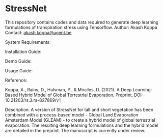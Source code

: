 # StressNet
This repository contains codes and data required to generate deep learning formulations of transpiration stress using Tensorflow. Author: Akash Koppa Contact: akash.koppa@ugent.be

System Requirements:

Installation Guide:

Demo Guide:

Usage Guide:

Reference:

Koppa, A., Rains, D., Hulsman, P., & Miralles, D. (2021). A Deep Learning-Based Hybrid Model of Global Terrestrial Evaporation. Preprint. DOI: 10.21203/rs.3.rs-827869/v1

Description: A version of StressNet for tall and short vegetation has been combined with a process-based model - Global Land Evaporation Amsterdam Model (GLEAM) - to create a hybrid model of global terrestrial evaporation. The resulting deep learning formulations and the hybrid model are detailed in the preprint. The manuscript is currently under review.
